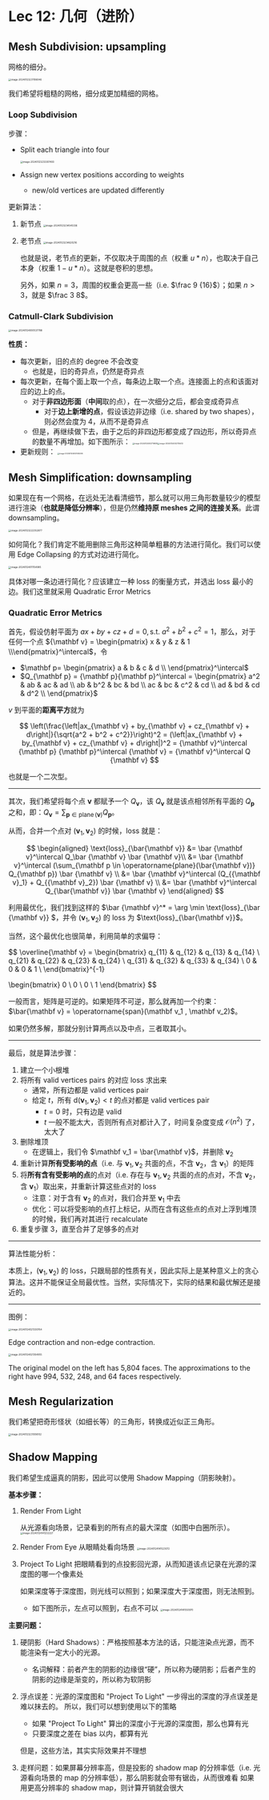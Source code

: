 # Lec 12: 几何（进阶）

## Mesh Subdivision: upsampling

网格的细分。

<img src="https://cdn.jsdelivr.net/gh/mtdickens/mtd-images/img/image-20240123231106046.png" alt="image-20240123231106046" style="zoom:33%;" />

我们希望将粗糙的网格，细分成更加精细的网格。

### Loop Subdivision

步骤：

- Split each triangle into four

  <img src="https://cdn.jsdelivr.net/gh/mtdickens/mtd-images/img/image-20240123233307493.png" alt="image-20240123233307493" style="zoom:33%;" />

- Assign new vertex positions according to weights

  - new/old vertices are updated differently

更新算法：

1. 新节点
   <img src="https://cdn.jsdelivr.net/gh/mtdickens/mtd-images/img/image-20240123234545336.png" alt="image-20240123234545336" style="zoom:33%;" />

2. 老节点
   <img src="https://cdn.jsdelivr.net/gh/mtdickens/mtd-images/img/image-20240123234620216.png" alt="image-20240123234620216" style="zoom:33%;" />

   也就是说，老节点的更新，不仅取决于周围的点（权重 $u * n$），也取决于自己本身（权重 $1-u*n$）。这就是卷积的思想。

   另外，如果 $n=3$，周围的权重会更高一些（i.e. $\frac 9 {16}$）；如果 $n > 3$，就是 $\frac 3 8$。

### Catmull-Clark Subdivision

<img src="https://cdn.jsdelivr.net/gh/mtdickens/mtd-images/img/image-20240124000537788.png" alt="image-20240124000537788" style="zoom:33%;" />

**性质：**

- 每次更新，旧的点的 degree 不会改变
  - 也就是，旧的奇异点，仍然是奇异点
- 每次更新，在每个面上取一个点，每条边上取一个点。连接面上的点和该面对应的边上的点。
  - 对于**非四边形面**（**中间**取的点），在一次细分之后，都会变成奇异点
    - 对于**边上新增的点**，假设该边非边缘（i.e. shared by two shapes），则必然会度为 4，从而不是奇异点
  - 但是，再继续做下去，由于之后的非四边形都变成了四边形，所以奇异点的数量不再增加。如下图所示：
    <img src="https://cdn.jsdelivr.net/gh/mtdickens/mtd-images/img/image-20240124002716939.png" alt="image-20240124002716939" style="zoom: 25%;" /><img src="https://cdn.jsdelivr.net/gh/mtdickens/mtd-images/img/image-20240124002735412.png" alt="image-20240124002735412" style="zoom: 25%;" />
- 更新规则：
  <img src="https://cdn.jsdelivr.net/gh/mtdickens/mtd-images/img/image-20240124003145294.png" alt="image-20240124003145294" style="zoom: 25%;" />



## Mesh Simplification: downsampling

如果现在有一个网格，在远处无法看清细节，那么就可以用三角形数量较少的模型进行渲染（**也就是降低分辨率**），但是仍然**维持原 meshes 之间的连接关系**。此谓 downsampling。

<img src="https://cdn.jsdelivr.net/gh/mtdickens/mtd-images/img/image-20240123222352877.png" alt="image-20240123222352877" style="zoom:33%;" />

如何简化？我们肯定不能用删除三角形这种简单粗暴的方法进行简化。我们可以使用 Edge Collapsing 的方式对边进行简化。

<img src="https://cdn.jsdelivr.net/gh/mtdickens/mtd-images/img/image-20240124011154985.png" alt="image-20240124011154985" style="zoom:33%;" />

具体对哪一条边进行简化？应该建立一种 loss 的衡量方式，并选出 loss 最小的边。我们这里就采用 Quadratic Error Metrics

### Quadratic Error Metrics

首先，假设仿射平面为 $ax+by+cz+d = 0, \text{s.t. }a^2 + b^2 + c^2 = 1$，那么，对于任何一个点 ${\mathbf v} = \begin{pmatrix}
x & y & z & 1 \\\end{pmatrix}^\intercal$，令

- $\mathbf p= \begin{pmatrix}
  a & b & c & d \\
  \end{pmatrix}^\intercal$
- $Q_{\mathbf p} = {\mathbf p}{\mathbf p}^\intercal = \begin{pmatrix}
  a^2 & ab & ac & ad \\
  ab & b^2 & bc & bd \\
  ac & bc & c^2 & cd \\
  ad & bd & cd & d^2 \\
  \end{pmatrix}$ 

$v$ 到平面的**距离平方**就为

$$
\left(\frac{\left|ax_{\mathbf v} + by_{\mathbf v} + cz_{\mathbf v} + d\right|}{\sqrt{a^2 + b^2 + c^2}}\right)^2 = (\left|ax_{\mathbf v} + by_{\mathbf v} + cz_{\mathbf v} + d\right|)^2 = {\mathbf v}^\intercal {\mathbf p} {\mathbf p}^\intercal {\mathbf v} = {\mathbf v}^\intercal Q {\mathbf v}
$$

也就是一个二次型。

---

其次，我们希望将每个点 ${\mathbf v}$ 都赋予一个 $Q_{\mathbf v}$，该 $Q_{\mathbf v}$ 就是该点相邻所有平面的 $Q_{\mathbf p}$ 之和，即：$Q_{\mathbf v} = \sum_{\mathbf p \in \operatorname{plane}({\mathbf v})} Q_{\mathbf p}$。

从而，合并一个点对 $({\mathbf v}_1,{\mathbf v}_2)$ 的时候，loss 就是：

$$
\begin{aligned}
\text{loss}_{\bar{\mathbf v}} &= \bar {\mathbf v}^\intercal Q_\bar {\mathbf v} \bar {\mathbf v}\\ 
&= \bar {\mathbf v}^\intercal (\sum_{\mathbf p \in \operatorname{plane}(\bar{\mathbf v})} Q_{\mathbf p}) \bar {\mathbf v} \\
&= \bar {\mathbf v}^\intercal (Q_{{\mathbf v}_1} + Q_{{\mathbf v}_2}) \bar {\mathbf v} \\
&= \bar {\mathbf v}^\intercal Q_{\bar{\mathbf v}} \bar {\mathbf v}
\end{aligned}
$$

利用最优化，我们找到这样的 $\bar {\mathbf v}^* = \arg \min \text{loss}_{\bar {\mathbf v}} $，并令 $({\mathbf v}_1,{\mathbf v}_2)$ 的 loss 为 $\text{loss}_{\bar{\mathbf v}}$。

当然，这个最优化也很简单，利用简单的求偏导：


$$
\overline{\mathbf v} = \begin{bmatrix}
q_{11} & q_{12} & q_{13} & q_{14} \\
q_{21} & q_{22} & q_{23} & q_{24} \\
q_{31} & q_{32} & q_{33} & q_{34} \\
0      & 0      & 0      & 1      \\
\end{bmatrix}^{-1}

\begin{bmatrix}
0 \\ 0 \\ 0 \\ 1
\end{bmatrix}
$$

一般而言，矩阵是可逆的。如果矩阵不可逆，那么就再加一个约束：$\bar{\mathbf v} = \operatorname{span}(\mathbf v_1 , \mathbf v_2)$。

如果仍然多解，那就分别计算两点以及中点，三者取其小。

---

最后，就是算法步骤：

1. 建立一个小根堆
2. 将所有 valid vertices pairs 的对应 loss 求出来
   - 通常，所有边都是 valid vertices pair
   - 给定 $t$，所有 $\mathrm d({\mathbf v}_1,{\mathbf v}_2) < t$ 的点对都是 valid vertices pair
     - $t=0$ 时，只有边是 valid
     - $t$ 一般不能太大，否则所有点对都计入了，时间复杂度变成 $\mathcal O(n^2)$ 了，太大了
3. 删除堆顶
   - 在逻辑上，我们令 $\mathbf v_1 = \bar{\mathbf v}$，并删除 $\mathbf v_2$
4. 重新计算**所有受影响的点**（i.e. 与 ${\mathbf v}_1,{\mathbf v}_2$ 共面的点，不含 ${\mathbf v}_2$，含 ${\mathbf v}_1$）的矩阵
5. 将**所有含有受影响的点**的点对（i.e. 存在与 ${\mathbf v}_1,{\mathbf v}_2$ 共面的点的点对，不含 ${\mathbf v}_2$，含 ${\mathbf v}_1$）取出来，并重新计算这些点对的 loss
   - 注意：对于含有 $\mathbf v_2$ 的点对，我们合并至 $\mathbf v_1$ 中去
   - 优化：可以将受影响的点打上标记，从而在含有这些点的点对上浮到堆顶的时候，我们再对其进行 recalculate
6. 重复步骤 3，直至合并了足够多的点对

---

算法性能分析：

本质上，$(\mathbf v_1, \mathbf v_2)$ 的 loss，只跟局部的性质有关，因此实际上是某种意义上的贪心算法。这并不能保证全局最优性。当然，实际情况下，实际的结果和最优解还是接近的。

---

图例：

<img src="https://cdn.jsdelivr.net/gh/mtdickens/mtd-images/img/image-20240124021330764.png" alt="image-20240124021330764" style="zoom:33%;" />

Edge contraction and non-edge contraction.

<img src="https://cdn.jsdelivr.net/gh/mtdickens/mtd-images/img/image-20240124021354955.png" alt="image-20240124021354955" style="zoom:33%;" />

The original model on the left has 5,804 faces. The approximations to the right have 994, 532, 248, and 64 faces respectively.

## Mesh Regularization

我们希望把奇形怪状（如细长等）的三角形，转换成近似正三角形。

<img src="https://cdn.jsdelivr.net/gh/mtdickens/mtd-images/img/image-20240123231006102.png" alt="image-20240123231006102" style="zoom:33%;" />

## Shadow Mapping

我们希望生成逼真的阴影，因此可以使用 Shadow Mapping（阴影映射）。

**基本步骤：**

1. Render From Light

   从光源看向场景，记录看到的所有点的最大深度（如图中白圈所示）。
   <img src="https://cdn.jsdelivr.net/gh/mtdickens/mtd-images/img/image-20240124141232227.png" alt="image-20240124141232227" style="zoom:33%;" />

2. Render From Eye
   从眼睛处看向场景
   <img src="https://cdn.jsdelivr.net/gh/mtdickens/mtd-images/img/image-20240124141523072.png" alt="image-20240124141523072" style="zoom:33%;" />

3. Project To Light
   把眼睛看到的点投影回光源，从而知道该点记录在光源的深度图的哪一个像素处

   如果深度等于深度图，则光线可以照到；如果深度大于深度图，则无法照到。

   - 如下图所示，左点可以照到，右点不可以
     <img src="https://cdn.jsdelivr.net/gh/mtdickens/mtd-images/img/image-20240124141550970.png" alt="image-20240124141550970" style="zoom:33%;" />

**主要问题：**

1. 硬阴影（Hard Shadows）：严格按照基本方法的话，只能渲染点光源，而不能渲染有一定大小的光源。

   - 名词解释：前者产生的阴影的边缘很“硬”，所以称为硬阴影；后者产生的阴影的边缘是渐变的，所以称为软阴影

2. 浮点误差：光源的深度图和 "Project To Light" 一步得出的深度的浮点误差是难以抹去的。
   所以，我们可以想到使用以下的策略

   - 如果 "Project To Light" 算出的深度小于光源的深度图，那么也算有光
   - 只要深度之差在 bias 以内，都算有光

   但是，这些方法，其实实际效果并不理想

3. 走样问题：如果屏幕分辨率高，但是投影的 shadow map 的分辨率低（i.e. 光源看向场景的 map 的分辨率低），那么阴影就会带有锯齿，从而很难看
   如果用更高分辨率的 shadow map，则计算开销就会很大

